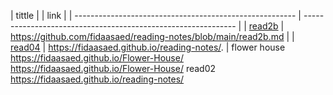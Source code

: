 | tittle                             |                     | link                                                          |
| ------------------------------------------------------- | -------------------------------------------------------------                       |
| [read2b](https://fidaasaed.github.io/reading-notes/)    | https://github.com/fidaasaed/reading-notes/blob/main/read2b.md |
| [read04](https://fidaasaed.github.io/reading-notes/.  ) | https://fidaasaed.github.io/reading-notes/.                    |
flower house   https://fidaasaed.github.io/Flower-House/    https://fidaasaed.github.io/Flower-House/
read02        https://fidaasaed.github.io/reading-notes/         
                                                           
